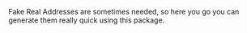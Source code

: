 Fake Real Addresses are sometimes needed, so here you go you can generate them really quick using this package. 


